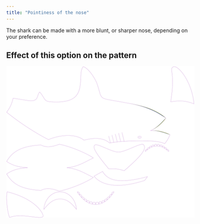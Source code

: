 ```yaml
---
title: "Pointiness of the nose"
---
```


The shark can be made with a more blunt, or sharper nose, 
depending on your preference.


## Effect of this option on the pattern
![This image shows the effect of this option by superimposing several variants that have a different value for this option](hi_nosepointiness_sample.svg "Effect of this option on the pattern")
